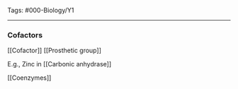 Tags: #000-Biology/Y1

---
### Cofactors
[[Cofactor]]
[[Prosthetic group]]

E.g., Zinc in [[Carbonic anhydrase]]

[[Coenzymes]]
